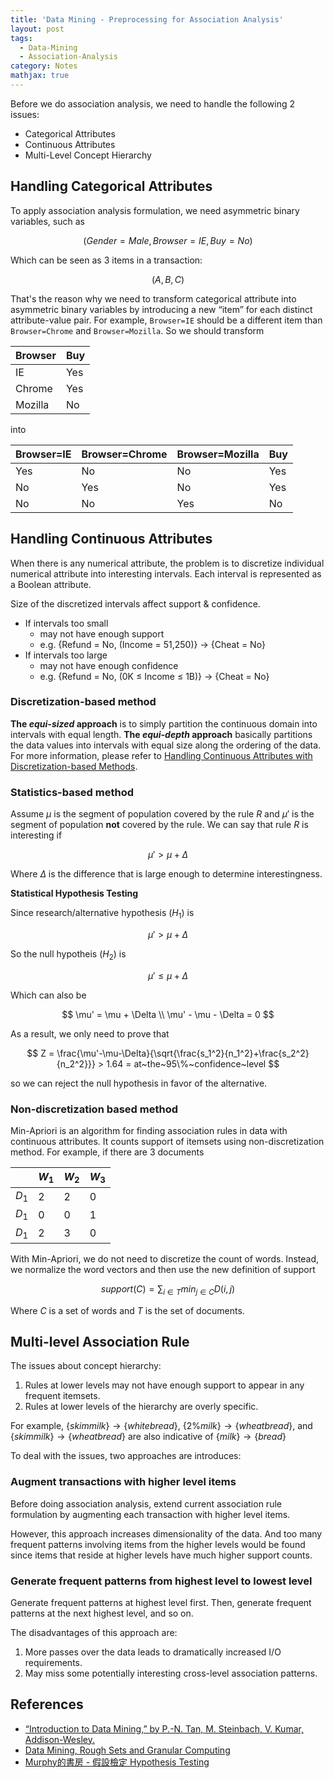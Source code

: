 ```yaml
---
title: 'Data Mining - Preprocessing for Association Analysis'
layout: post
tags:
  - Data-Mining
  - Association-Analysis
category: Notes
mathjax: true
---
```


Before we do association analysis, we need to handle the following 2 issues:

- Categorical Attributes
- Continuous Attributes
- Multi-Level Concept Hierarchy

<!--more-->

## Handling Categorical Attributes

To apply association analysis formulation, we need asymmetric binary variables, such as

$$
(Gender=Male, Browser=IE, Buy=No)
$$

Which can be seen as 3 items in a transaction:

$$
(A, B, C)
$$

That's the reason why we need to transform categorical attribute into asymmetric binary variables by introducing a new “item” for each distinct attribute-value pair.   For example, `Browser=IE` should be a different item than `Browser=Chrome` and `Browser=Mozilla`. So we should transform

| Browser | Buy |
| - | - |
| IE | Yes |
| Chrome | Yes |
| Mozilla | No |

into

| Browser=IE | Browser=Chrome | Browser=Mozilla | Buy |
| - | - | - | - |
| Yes | No | No | Yes |
| No | Yes | No | Yes |
| No | No | Yes | No |


## Handling Continuous Attributes

When there is any numerical attribute, the problem is to discretize individual numerical attribute into interesting intervals.   Each interval is represented as a Boolean attribute.

Size of the discretized intervals affect support & confidence.

- If intervals too small
	- may not have enough support
	- e.g. {Refund = No, (Income = 51,250)} $\rightarrow$ {Cheat = No}
- If intervals too large
	- may not have enough confidence
	- e.g. {Refund = No, (0K $\leq$ Income $\leq$ 1B)} $\rightarrow$ {Cheat = No}


### Discretization-based method

**The _equi-sized_ approach** is to simply partition the continuous domain into intervals with equal length.   **The _equi-depth_ approach** basically partitions the data values into intervals with equal size along the ordering of the data.   For more information, please refer to [Handling Continuous Attributes with Discretization-based Methods](../../../2017/07/01/Handling-Continuous-Attributes).

### Statistics-based method

Assume $\mu$ is the segment of population covered by the rule $R$ and $\mu'$ is the segment of population **not** covered by the rule.   We can say that rule $R$ is interesting if 

$$
\mu' > \mu + \Delta
$$

Where $\Delta$ is the difference that is large enough to determine interestingness.

**Statistical Hypothesis Testing**

Since research/alternative hypothesis ($H_1$) is

$$
\mu' > \mu + \Delta
$$

So the null hypotheis ($H_2$) is

$$
\mu' \leq \mu + \Delta
$$

Which can also be

$$
\mu' = \mu + \Delta
\\
\mu' - \mu - \Delta = 0
$$

As a result, we only need to prove that 

$$
Z = \frac{\mu'-\mu-\Delta}{\sqrt{\frac{s_1^2}{n_1^2}+\frac{s_2^2}{n_2^2}}} > 1.64 = at~the~95\%~confidence~level
$$

so we can reject the null hypothesis in favor of the alternative.

### Non-discretization based method

Min-Apriori is an algorithm for finding association rules in data with continuous attributes.   It counts support of itemsets using non-discretization method.   For example, if there are 3 documents

| | $W_1$ | $W_2$ | $W_3$ |
| - | - | - | - |
| $D_1$ | 2 | 2 | 0 |
| $D_1$ | 0 | 0 | 1 |
| $D_1$ | 2 | 3 | 0 |

With Min-Apriori, we do not need to discretize the count of words. Instead, we normalize the word vectors and then use the new definition of support

$$
support(C) = \sum_{i \in T}{min_{j \in C}D(i,j)}
$$

Where $C$ is a set of words and $T$ is the set of documents.

## Multi-level Association Rule

The issues about concept hierarchy:

1. Rules at lower levels may not have enough support to appear in any frequent itemsets.
2. Rules at lower levels of the hierarchy are overly specific.

For example, $\{skim milk\} \rightarrow \{white bread\}$, $\{2\% milk\} \rightarrow \{wheat bread\}$, and $\{skim milk\} \rightarrow \{wheat bread\}$ are also indicative of $\{milk\} \rightarrow \{bread\}$

To deal with the issues, two approaches are introduces:

### Augment transactions with higher level items

Before doing association analysis, extend current association rule formulation by augmenting each transaction with higher level items.

However, this approach increases dimensionality of the data.   And too many frequent patterns involving items from the higher levels would be found since items that reside at higher levels have much higher support counts.

### Generate frequent patterns from highest level to lowest level

Generate frequent patterns at highest level first.   Then, generate frequent patterns at the next highest level, and so on.

The disadvantages of this approach are:

1. More passes over the data leads to dramatically increased I/O requirements.
2. May miss some potentially interesting cross-level association patterns.


## References
- [“Introduction to Data Mining,” by P.-N. Tan, M. Steinbach, V. Kumar, Addison-Wesley.](http://www-users.cs.umn.edu/~kumar/dmbook/index.php)
- [Data Mining, Rough Sets and Granular Computing](https://books.google.com.tw/books?id=Y5aqCAAAQBAJ&lpg=PA146&ots=OVWzdv3Vci&dq=discretization%20Srikant%20%26%20Agrawal&hl=zh-TW&pg=PA147#v=onepage&q=discretization%20Srikant%20&%20Agrawal&f=false)
- [Murphy的書房 - 假設檢定 Hypothesis Testing](http://murphymind.blogspot.tw/2011/12/hypothesis-testing.html)